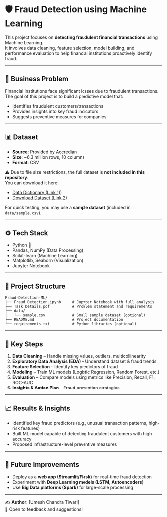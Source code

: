 # 🛡️ Fraud Detection using Machine Learning

This project focuses on **detecting fraudulent financial transactions** using Machine Learning.  
It involves data cleaning, feature selection, model building, and performance evaluation to help financial institutions proactively identify fraud.  

---

## 📌 Business Problem
Financial institutions face significant losses due to fraudulent transactions.  
The goal of this project is to build a predictive model that:  
- Identifies fraudulent customers/transactions  
- Provides insights into key fraud indicators  
- Suggests preventive measures for companies  

---

## 📊 Dataset
- **Source**: Provided by Accredian  
- **Size**: ~6.3 million rows, 10 columns  
- **Format**: CSV  

⚠️ Due to file size restrictions, the full dataset is **not included in this repository**.  
You can download it here:  
- [Data Dictionary (Link 1)](https://drive.google.com/uc?id=1VQ-HAm0oHbv0GmDKP2iqqFNc5aI91OLn&export=download))  
- [Download Dataset (Link 2)](https://drive.google.com/uc?export=download&confirm=6gh6&id=1VNpyNkGxHdskfdTNRSjjyNa5qC9u0JyV)  

For quick testing, you may use a **sample dataset** (included in `data/sample.csv`).  

---

## ⚙️ Tech Stack
- Python 🐍  
- Pandas, NumPy (Data Processing)  
- Scikit-learn (Machine Learning)  
- Matplotlib, Seaborn (Visualization)  
- Jupyter Notebook  

---

## 📂 Project Structure
```
Fraud-Detection-ML/
├── Fraud_Detection.ipynb     # Jupyter Notebook with full analysis
├── Task Details.pdf          # Problem statement and requirements
├── data/
│   └── sample.csv            # Small sample dataset (optional)
├── README.md                 # Project documentation
└── requirements.txt          # Python libraries (optional)
```

---

## 🚀 Key Steps
1. **Data Cleaning** – Handle missing values, outliers, multicollinearity  
2. **Exploratory Data Analysis (EDA)** – Understand dataset & fraud trends  
3. **Feature Selection** – Identify key predictors of fraud  
4. **Modeling** – Train ML models (Logistic Regression, Random Forest, etc.)  
5. **Evaluation** – Compare models using metrics like Precision, Recall, F1, ROC-AUC  
6. **Insights & Action Plan** – Fraud prevention strategies  

---

## 📈 Results & Insights
- Identified key fraud predictors (e.g., unusual transaction patterns, high-risk features)  
- Built ML model capable of detecting fraudulent customers with high accuracy  
- Proposed infrastructure-level preventive measures  

---

## 🔮 Future Improvements
- Deploy as a **web app (Streamlit/Flask)** for real-time fraud detection  
- Experiment with **Deep Learning models (LSTM, Autoencoders)**  
- Use **Big Data platforms (Spark)** for large-scale processing  

---

✍️ **Author**: [Umesh Chandra Tiwari]  
📌 Open to feedback and suggestions!  
